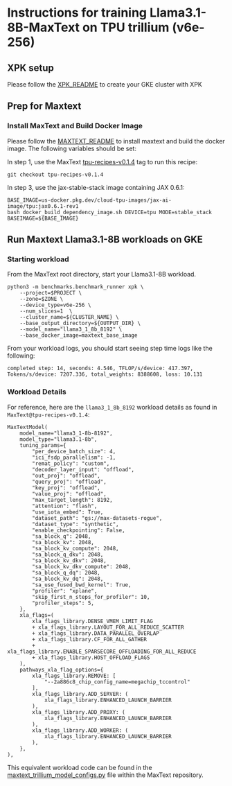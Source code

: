 # Instructions for training Llama3.1-8B-MaxText on TPU trillium (v6e-256)

## XPK setup
Please follow the [XPK_README](https://github.com/AI-Hypercomputer/tpu-recipes/blob/main/training/trillium/XPK_README.md) to create your GKE cluster with XPK

## Prep for Maxtext

### Install MaxText and Build Docker Image
Please follow the [MAXTEXT_README](https://github.com/AI-Hypercomputer/tpu-recipes/blob/main/training/trillium/MAXTEXT_README.md) to install maxtext and build the docker image. The following variables should be set:

In step 1, use the MaxText [tpu-recipes-v0.1.4](https://github.com/AI-Hypercomputer/maxtext/releases/tag/tpu-recipes-v0.1.4) tag to run this recipe:
```
git checkout tpu-recipes-v0.1.4
```

In step 3, use the jax-stable-stack image containing JAX 0.6.1:
```
BASE_IMAGE=us-docker.pkg.dev/cloud-tpu-images/jax-ai-image/tpu:jax0.6.1-rev1
bash docker_build_dependency_image.sh DEVICE=tpu MODE=stable_stack BASEIMAGE=${BASE_IMAGE}
```

## Run Maxtext Llama3.1-8B workloads on GKE

### Starting workload

From the MaxText root directory, start your Llama3.1-8B workload.
```
python3 -m benchmarks.benchmark_runner xpk \
    --project=$PROJECT \
    --zone=$ZONE \
    --device_type=v6e-256 \
    --num_slices=1  \
    --cluster_name=${CLUSTER_NAME} \
    --base_output_directory=${OUTPUT_DIR} \
    --model_name="llama3_1_8b_8192" \
    --base_docker_image=maxtext_base_image
```

From your workload logs, you should start seeing step time logs like the following:
```
completed step: 14, seconds: 4.546, TFLOP/s/device: 417.397, Tokens/s/device: 7207.336, total_weights: 8388608, loss: 10.131
```

### Workload Details

For reference, here are the `llama3_1_8b_8192` workload details as found in `MaxText@tpu-recipes-v0.1.4`:

```
MaxTextModel(
    model_name="llama3_1-8b-8192",
    model_type="llama3.1-8b",
    tuning_params={
        "per_device_batch_size": 4,
        "ici_fsdp_parallelism": -1,
        "remat_policy": "custom",
        "decoder_layer_input": "offload",
        "out_proj": "offload",
        "query_proj": "offload",
        "key_proj": "offload",
        "value_proj": "offload",
        "max_target_length": 8192,
        "attention": "flash",
        "use_iota_embed": True,
        "dataset_path": "gs://max-datasets-rogue",
        "dataset_type": "synthetic",
        "enable_checkpointing": False,
        "sa_block_q": 2048,
        "sa_block_kv": 2048,
        "sa_block_kv_compute": 2048,
        "sa_block_q_dkv": 2048,
        "sa_block_kv_dkv": 2048,
        "sa_block_kv_dkv_compute": 2048,
        "sa_block_q_dq": 2048,
        "sa_block_kv_dq": 2048,
        "sa_use_fused_bwd_kernel": True,
        "profiler": "xplane",
        "skip_first_n_steps_for_profiler": 10,
        "profiler_steps": 5,
    },
    xla_flags=(
        xla_flags_library.DENSE_VMEM_LIMIT_FLAG
        + xla_flags_library.LAYOUT_FOR_ALL_REDUCE_SCATTER
        + xla_flags_library.DATA_PARALLEL_OVERLAP
        + xla_flags_library.CF_FOR_ALL_GATHER
        + xla_flags_library.ENABLE_SPARSECORE_OFFLOADING_FOR_ALL_REDUCE
        + xla_flags_library.HOST_OFFLOAD_FLAGS
    ),
    pathways_xla_flag_options={
        xla_flags_library.REMOVE: [
            "--2a886c8_chip_config_name=megachip_tccontrol"
        ],
        xla_flags_library.ADD_SERVER: (
            xla_flags_library.ENHANCED_LAUNCH_BARRIER
        ),
        xla_flags_library.ADD_PROXY: (
            xla_flags_library.ENHANCED_LAUNCH_BARRIER
        ),
        xla_flags_library.ADD_WORKER: (
            xla_flags_library.ENHANCED_LAUNCH_BARRIER
        ),
    },
),
```

This equivalent workload code can be found in the [maxtext_trillium_model_configs.py](https://github.com/AI-Hypercomputer/maxtext/blob/9f1820b472ef362e7b5c782fe1d6fda8a0943eff/benchmarks/maxtext_trillium_model_configs.py) file within the MaxText repository.